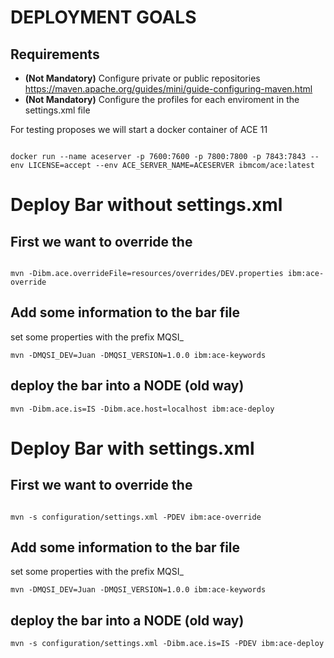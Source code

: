 # DEPLOYMENT GOALS

## Requirements 

* **(Not Mandatory)** Configure private or public repositories https://maven.apache.org/guides/mini/guide-configuring-maven.html
* **(Not Mandatory)** Configure the profiles for each enviroment in the settings.xml file

For testing proposes we will start a docker container of ACE 11

```

docker run --name aceserver -p 7600:7600 -p 7800:7800 -p 7843:7843 --env LICENSE=accept --env ACE_SERVER_NAME=ACESERVER ibmcom/ace:latest

```

# Deploy Bar without settings.xml

## First we want to override the 
```

mvn -Dibm.ace.overrideFile=resources/overrides/DEV.properties ibm:ace-override

```

## Add some information to the bar file
set some properties with the prefix MQSI_

```
mvn -DMQSI_DEV=Juan -DMQSI_VERSION=1.0.0 ibm:ace-keywords

```

## deploy the bar into a NODE (old way)

```
mvn -Dibm.ace.is=IS -Dibm.ace.host=localhost ibm:ace-deploy

```

# Deploy Bar with settings.xml

## First we want to override the 
```

mvn -s configuration/settings.xml -PDEV ibm:ace-override

```

## Add some information to the bar file
set some properties with the prefix MQSI_

```
mvn -DMQSI_DEV=Juan -DMQSI_VERSION=1.0.0 ibm:ace-keywords

```

## deploy the bar into a NODE (old way)

```
mvn -s configuration/settings.xml -Dibm.ace.is=IS -PDEV ibm:ace-deploy

```


